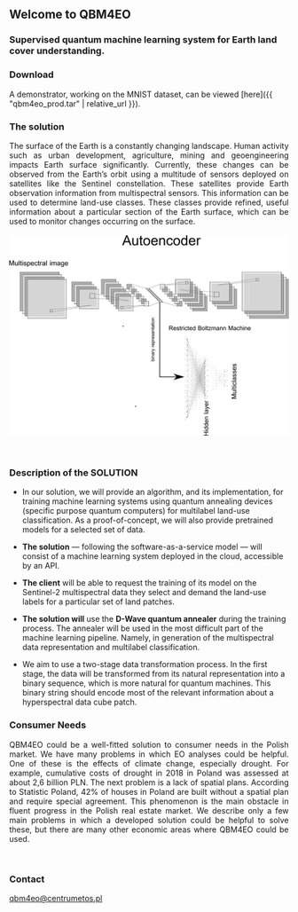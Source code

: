 ## Welcome to QBM4EO

### Supervised quantum machine learning system for Earth land cover understanding.

### Download
A demonstrator, working on the MNIST dataset, can be viewed [here]({{ "qbm4eo_prod.tar" | relative_url }}).

### The solution

<div style="text-align: justify">
The surface of the Earth is a constantly changing landscape. Human activity such as urban development, agriculture, mining and geoengineering impacts Earth surface significantly. Currently, these changes can be observed from the Earth’s orbit using a multitude of sensors deployed on satellites like the Sentinel constellation. These satellites provide Earth observation information from multispectral sensors. This information can be used to determine land-use classes. These classes provide refined, useful information about a particular section of the Earth surface, which can be used to monitor changes occurring on the surface.
</div>
&nbsp;
<img title="Autoencoder" alt="Autoencoder" src="img/autoencoder.png" />

&nbsp;

### Description of the SOLUTION


- In our solution, we will provide an algorithm, and its implementation, for training machine learning systems using quantum annealing devices (specific purpose quantum computers) for multilabel land-use classification. As a proof-of-concept, we will also provide pretrained models for a selected set of data.

- **The solution** — following the software-as-a-service model — will consist of a machine learning system deployed in the cloud, accessible by an API.

- **The client** will be able to request the training of its model on the Sentinel-2 multispectral data they select and demand the land-use labels for a particular set of land patches.

- **The solution will** use the **D-Wave quantum annealer** during the training process. The annealer will be used in the most difficult part of the machine learning pipeline. Namely, in generation of the multispectral data representation and multilabel classification.

- We aim to use a two-stage data transformation process. In the first stage, the data will be transformed from its natural representation into a binary sequence, which is more natural for quantum machines. This binary string should encode most of the relevant information about a hyperspectral data cube patch.

### Consumer Needs

<div style="text-align: justify">
QBM4EO could be a well-fitted solution to consumer needs in the Polish market. We have many problems in which EO analyses could be helpful. One of these is the effects of climate change, especially drought. For example, cumulative costs of drought in 2018 in Poland was assessed at about 2,6 billion PLN. The next problem is a lack of spatial plans. According to Statistic Poland, 42% of houses in Poland are built without a spatial plan and require special agreement. This phenomenon is the main obstacle in fluent progress in the Polish real estate market. We describe only a few main problems in which a developed solution could be helpful to solve these, but there are many other economic areas where QBM4EO could be used.
</div>

&nbsp;

### Contact
 qbm4eo@centrumetos.pl

